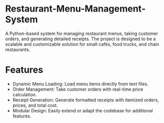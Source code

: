 # Restaurant-Menu-Management-System
A Python-based system for managing restaurant menus, taking customer orders, and generating detailed receipts. The project is designed to be a scalable and customizable solution for small cafés, food trucks, and chain restaurants.
# Features
* Dynamic Menu Loading: Load menu items directly from text files.
* Order Management: Take customer orders with real-time price calculation.
* Receipt Generation: Generate formatted receipts with itemized orders, prices, and total cost.
* Modular Design: Easily extend or adapt the codebase for additional features.
  
